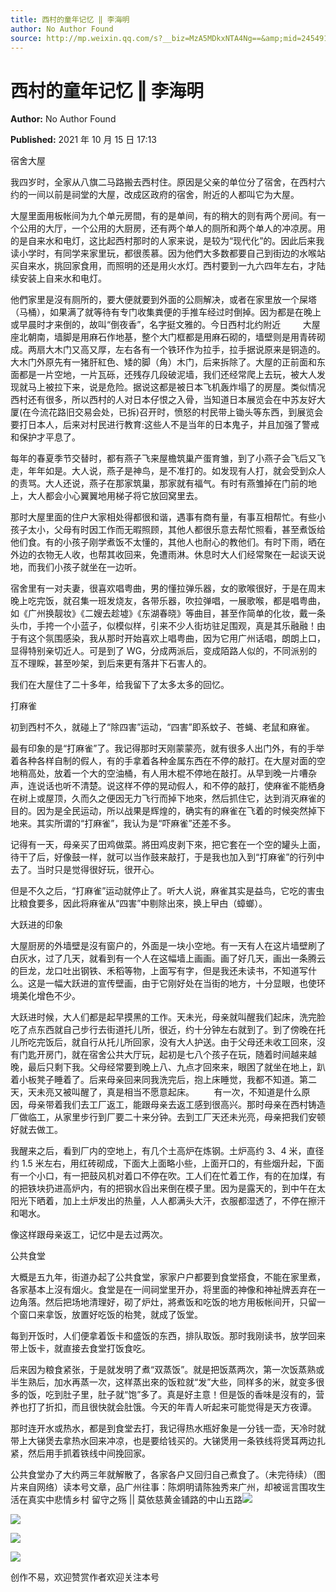 ```yaml
---
title: 西村的童年记忆 ‖ 李海明
author: No Author Found
source: http://mp.weixin.qq.com/s?__biz=MzA5MDkxNTA4Ng==&amp;mid=2454911606&amp;idx=1&amp;sn=b4f3dbaa53c9dd9c132fd0d5c9c40f6d&amp;chksm=87a23217b0d5bb0101e99de963861029e407c771f98e2224df2e8c98c1195487bb11d5f76ef1#rd
---
```


# 西村的童年记忆 ‖ 李海明

**Author:** No Author Found

**Published:** 2021 年 10 月 15 日 17:13

宿舍大屋

我四岁时，全家从八旗二马路搬去西村住。原因是父亲的单位分了宿舍，在西村六约的一间以前是祠堂的大屋，改成区政府的宿舍，附近的人都叫它为大屋。

大屋里面用板帐间为九个单元房間，有的是单间，有的稍大的则有两个房间。有一个公用的大厅，一个公用的大厨房，还有两个单人的厕所和两个单人的冲凉房。用的是自来水和电灯，这比起西村那时的人家来说，是较为“现代化”的。因此后来我读小学时，有同学来家里玩，都很羨慕。因为他們大多数都要自己到街边的水喉站买自来水，挑回家食用，而照明的还是用火水灯。西村要到一九六四年左右，才陆续安装上自来水和电灯。

他們家里是沒有厕所的，要大便就要到外面的公厕解决，或者在家里放一个屎塔（马桶），如果满了就等待有专门收集粪便的手推车经过时倒掉。因为都是在晚上或早晨时才来倒的，故叫“倒夜香”，名字挺文雅的。今日西村北约附近         大屋座北朝南，墙脚是用麻石作地基，整个大门框都是用麻石砌的，墙壁则是用青砖砌成。两扇大木门又高又厚，左右各有一个铁环作为拉手，拉手据说原来是铜造的。大木门外原先有一猪肝紅色、矮的脚（角）木门，后来拆除了。大屋的正前面和东面都是一片空地，一片瓦砾，还残存几段破泥墙，我们还经常爬上去玩，被大人发现就马上被拉下来，说是危险。据说这都是被日本飞机轰炸塌了的房屋。类似情况西村还有很多，所以西村的人对日本仔恨之入骨，当知道日本展览会在中苏友好大厦(在今流花路旧交易会处，已拆)召开时，愤怒的村民带上锄头等东西，到展览会要打日本人，后来对村民进行教育:这些人不是当年的日本鬼子，并且加强了警戒和保护才平息了。

每年的春夏季节交替时，都有燕子飞来屋檐筑巢产蛋育雏，到了小燕子会飞后又飞走，年年如是。大人说，燕子是神鸟，是不准打的。如发现有人打，就会受到众人的责骂。大人还说，燕子在那家筑巢，那家就有福气。有时有燕雏掉在门前的地上，大人都会小心翼翼地用梯子将它放回窝里去。

那时大屋里面的住户大家相处得都很和谐，遇事有商有量，有事互相帮忙。有些小孩子太小，父母有时因工作而无暇照顾，其他人都很乐意去帮忙照看，甚至煮饭给他们食。有的小孩子刚学煮饭不太懂的，其他人也耐心的教他们。有时下雨，晒在外边的衣物无人收，也帮其收回来，免遭雨淋。休息时大人们经常聚在一起谈天说地，而我们小孩子就坐在一边听。

宿舍里有一对夫妻，很喜欢唱粤曲，男的懂拉弹乐器，女的歌喉很好，于是在周末晚上吃完饭，就召集一班发烧友，各带乐器，吹拉弹唱，一展歌喉，都是唱粤曲，如《广州换靓妆》《二嫂去趁墟》《东湖春晓》等曲目，甚至作简单的化妆，戴一条头巾，手挎一个小蓝子，似模似样，引来不少人街坊驻足围观，真是其乐融融！由于有这个氛围感染，我从那时开始喜欢上唱粤曲，因为它用广州话唱，朗朗上口，显得特别亲切近人。可是到了 WG，分成两派后，变成陌路人似的，不同派别的互不理睬，甚至吵架，到后来更有落井下石害人的。

我们在大屋住了二十多年，给我留下了太多太多的回忆。

打麻雀

初到西村不久，就碰上了“除四害”运动，“四害”即系蚊子、苍蝇、老鼠和麻雀。

最有印象的是“打麻雀”了。我记得那时天刚蒙蒙亮，就有很多人出门外，有的手举着各种各样自制的假人，有的手拿着各种金属东西在不停的敲打。在大屋对面的空地稍高处，放着一个大的空油桶，有人用木棍不停地在敲打。从早到晚一片嘈杂声，连说话也听不清楚。说这样不停的晃动假人，和不停的敲打，使麻雀不能栖身在树上或屋顶，久而久之便因无力飞行而掉下地來，然后抓住它，达到消灭麻雀的目的。因为是全民运动，所以战果是辉煌的，确实有的麻雀在飞着的时候突然掉下地来。其实所谓的“打麻雀”，我认为是“吓麻雀”还差不多。

记得有一天，母亲买了田鸡做菜。將田鸡皮剥下來，把它套在一个空的罐头上面，待干了后，好像鼓一样，就可以当作鼓来敲打，于是我也加入到“打麻雀”的行列中去了。当时只是觉得很好玩，很开心。

但是不久之后，“打麻雀”运动就停止了。听大人说，麻雀其实是益鸟，它吃的害虫比粮食要多，因此将麻雀从“四害”中剔除出來，换上曱甴（蟑螂）。

大跃进的印象

大屋厨房的外墙壁是沒有窗户的，外面是一块小空地。有一天有人在这片墙壁刷了白灰水，过了几天，就看到有一个人在这幅墙上画画。画了好几天，画出一条腾云的巨龙，龙口吐出钢铁、禾稻等物，上面写有字，但是我还未读书，不知道写什么。这是一幅大跃进的宣传壁画，由于它刚好处在当街的地方，十分显眼，也使环境美化增色不少。

大跃进时候，大人们都是起早摸黑的工作。天未光，母亲就叫醒我们起床，洗完脸吃了点东西就自己步行去街道托儿所，很近，约十分钟左右就到了。到了傍晚在托儿所吃完饭后，就自行从托儿所回家，没有大人护送。由于父母还未收工回來，沒有门匙开房门，就在宿舍公共大厅玩，起初是七八个孩子在玩，随着时间越来越晚，最后只剩下我。父母经常要到晚上八、九点才回來来，眼困了就坐在地上，趴着小板凳子睡着了。后来母亲回来同我洗完后，抱上床睡觉，我都不知道。第二天，天未亮又被叫醒了，真是相当不愿意起床。        有一次，不知道是什么原因，母亲带着我们去工厂返工，能跟母亲去返工感到很高兴。那时母亲在西村铸造厂做临工，从家里步行到厂要二十来分钟。去到工厂天还未光亮，母亲把我们安顿好就去做工。

我醒来之后，看到厂内的空地上，有几个土高炉在炼钢。土炉高约 3、4 米，直径约 1.5 米左右，用红砖砌成，下面大上面略小些，上面开口的，有些烟升起，下面有一个小口，有一把鼓风机对着口不停在吹。工人们在忙着工作，有的在加煤，有的把铁块扔进高炉内，有的把钢水舀出来倒在模子里。因为是露天的，到中午在太阳光下晒着，加上土炉发出的热量，人人都满头大汗，衣服都湿透了，不停在擦汗和喝水。

像这样跟母亲返工，记忆中是去过两次。

公共食堂

大概是五九年，街道办起了公共食堂，家家户户都要到食堂搭食，不能在家里煮，各家基本上沒有烟火。食堂是在一间祠堂里开办，将里面的神像和神祉牌丟弃在一边角落。然后把场地清理好，砌了炉灶，將煮饭和吃饭的地方用板帐间开，只留一个窗口来拿饭，放置好吃饭的枱凳，就成了饭堂。

每到开饭时，人们便拿着饭卡和盛饭的东西，排队取饭。那时我刚读书，放学回来带上饭卡，就直接去食堂打饭食吃。

后来因为粮食紧张，于是就发明了煮“双蒸饭”。就是把饭蒸两次，第一次饭蒸熟或半生熟后，加水再蒸一次，这样蒸出來的饭粒就“发”大些，同样多的米，就变多很多的饭，吃到肚子里，肚子就“饱”多了。真是好主意！但是饭的香味是沒有的，营养也打了折扣，而且很快就会肚饿。今天的年青人听起来可能觉得是天方夜谭。

那时连开水或热水，都是到食堂去打，我记得热水瓶好象是一分钱一壶，天冷时就带上大锑煲去拿热水回来冲凉，也是要给钱买的。大锑煲用一条铁线将煲耳两边扎紧，然后用手抓着铁线中间挽回家。

公共食堂办了大约两三年就解散了，各家各户又回归自己煮食了。（未完待续）（图片来自网络）读本号文章，品广州往事：陈炯明请陈独秀来广州，却被谣言围攻生活在真实中悲情乡村 留守之殇 || 莫依慈黄金铺路的中山五路![](https://mmbiz.qpic.cn/mmbiz_jpg/PJWG74pLsMZlp8TaFpvJAoBVotMxQXZsJm0ia6JVqEv9iaKXOYc0gQEzDgm41wROjvSJ4E8ibSUpoQhh1WVBWY7hQ/640)

![](https://mmbiz.qpic.cn/mmbiz_jpg/PJWG74pLsMZlp8TaFpvJAoBVotMxQXZsdBdMRu4nKIZKQ4Ihn6noXr0VQicmWsxic1v5ZKW4BzSTkWibSyOfyxVVA/640)

![](https://mmbiz.qpic.cn/mmbiz_jpg/PJWG74pLsMZlp8TaFpvJAoBVotMxQXZs9xPkX4fiaFrAQZfOR9OlEzDsBkiapOncg9VPhuicPwbzhsB5NBFfUB5qg/640)

![](https://mmbiz.qpic.cn/mmbiz_jpg/PJWG74pLsMZlp8TaFpvJAoBVotMxQXZswiaj2l7IvJN1BGfnIuBM40h5KlQH0nDAGePArH7tP3dxV1YuCkIibiayg/640)

创作不易，欢迎赞赏作者欢迎关注本号
